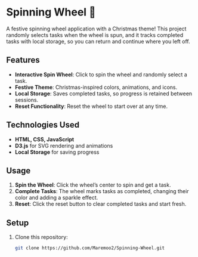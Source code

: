# Spinning Wheel 🎄

A festive spinning wheel application with a Christmas theme! This project randomly selects tasks when the wheel is spun, and it tracks completed tasks with local storage, so you can return and continue where you left off.

## Features

- **Interactive Spin Wheel**: Click to spin the wheel and randomly select a task.
- **Festive Theme**: Christmas-inspired colors, animations, and icons.
- **Local Storage**: Saves completed tasks, so progress is retained between sessions.
- **Reset Functionality**: Reset the wheel to start over at any time.

## Technologies Used

- **HTML, CSS, JavaScript**
- **D3.js** for SVG rendering and animations
- **Local Storage** for saving progress

## Usage

1. **Spin the Wheel**: Click the wheel’s center to spin and get a task.
2. **Complete Tasks**: The wheel marks tasks as completed, changing their color and adding a sparkle effect.
3. **Reset**: Click the reset button to clear completed tasks and start fresh.

## Setup

1. Clone this repository:
   ```bash
   git clone https://github.com/Maremoo2/Spinning-Wheel.git
